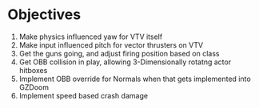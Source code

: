 # Objectives

1. Make physics influenced yaw for VTV itself
2. Make input influenced pitch for vector thrusters on VTV
3. Get the guns going, and adjust firing position based on class
4. Get OBB collision in play, allowing 3-Dimensionally rotatng actor hitboxes
5. Implement OBB override for Normals when that gets implemented into GZDoom
6. Implement speed based crash damage
